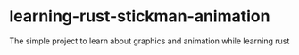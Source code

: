 # learning-rust-stickman-animation
The simple project to learn about graphics and animation while learning rust
